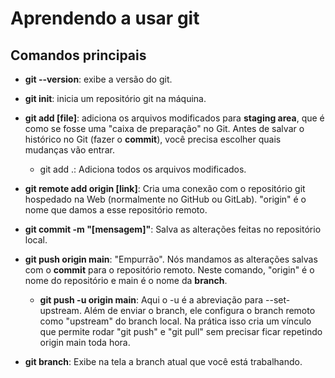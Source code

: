 # Aprendendo a usar git

## Comandos principais

- **git --version**: exibe a versão do git.

- **git init**: inicia um repositório git na máquina.

- **git add \[file\]**: adiciona os arquivos modificados para **staging area**, que é como se fosse uma "caixa de preparação" no Git. Antes de salvar o histórico no Git (fazer o **commit**), você precisa escolher quais mudanças vão entrar.
    - git add .: Adiciona todos os arquivos modificados.

- **git remote add origin \[link\]**: Cria uma conexão com o repositório git hospedado na Web (normalmente no GitHub ou GitLab). "origin" é o nome que damos a esse repositório remoto.

- **git commit -m "\[mensagem\]"**: Salva as alterações feitas no repositório local.

- **git push origin main**: "Empurrão". Nós mandamos as alterações salvas com o **commit** para o repositório remoto. Neste comando, "origin" é o nome do repositório e main é o nome da **branch**.
    - **git push -u origin main**: Aqui o -u é a abreviação para --set-upstream. Além de enviar o branch, ele configura o branch remoto como "upstream" do branch local. Na prática isso cria um vínculo que permite rodar "git push" e "git pull" sem precisar ficar repetindo origin main toda hora.

- **git branch**: Exibe na tela a branch atual que você está trabalhando.
